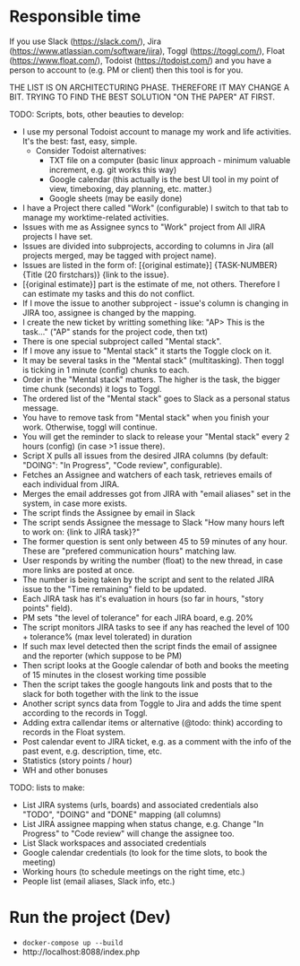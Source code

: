# Responsible time
If you use Slack (https://slack.com/), Jira (https://www.atlassian.com/software/jira), Toggl (https://toggl.com/), Float (https://www.float.com/), Todoist (https://todoist.com/) and you have a person to account to (e.g. PM or client) then this tool is for you.

THE LIST IS ON ARCHITECTURING PHASE. THEREFORE IT MAY CHANGE A BIT. TRYING TO FIND THE BEST SOLUTION "ON THE PAPER" AT FIRST.


TODO: Scripts, bots, other beauties to develop:
- I use my personal Todoist account to manage my work and life activities. It's the best: fast, easy, simple.
  - Consider Todoist alternatives:
      - TXT file on a computer (basic linux approach - minimum valuable increment, e.g. git works this way) 
      - Google calendar (this actually is the best UI tool in my point of view, timeboxing, day planning, etc. matter.)
      - Google sheets (may be easily done)
- I have a Project there called "Work" (configurable) I switch to that tab to manage my worktime-related activities.
- Issues with me as Assignee syncs to "Work" project from All JIRA projects I have set. 
- Issues are divided into subprojects, according to columns in Jira (all projects merged, may be tagged with project name).
- Issues are listed in the form of: \[{original estimate}\] {TASK-NUMBER} {Title (20 firstchars)} {link to the issue}.
- \[{original estimate}\] part is the estimate of me, not others. Therefore I can estimate my tasks and this do not conflict.
- If I move the issue to another subproject - issue's column is changing in JIRA too, assignee is changed by the mapping.
- I create the new ticket by writting something like: "AP> This is the task..." ("AP" stands for the project code, then txt)
- There is one special subproject called "Mental stack".
- If I move any issue to "Mental stack" it starts the Toggle clock on it.
- It may be several tasks in the "Mental stack" (multitasking). Then toggl is ticking in 1 minute (config) chunks to each.
- Order in the "Mental stack" matters. The higher is the task, the bigger time chunk (seconds) it logs to Toggl.
- The ordered list of the "Mental stack" goes to Slack as a personal status message.
- You have to remove task from "Mental stack" when you finish your work. Otherwise, toggl will continue.
- You will get the reminder to slack to release your "Mental stack" every 2 hours (config) (in case >1 issue there).
- Script X pulls all issues from the desired JIRA columns (by default: "DOING": "In Progress", "Code review", configurable).
- Fetches an Assignee and watchers of each task, retrieves  emails of each individual from JIRA. 
- Merges the email addresses got from JIRA with "email aliases" set in the system, in case more exists.
- The script finds the Assignee by email in Slack
- The script sends Assignee the message to Slack "How many hours left to work on: {link to JIRA task}?"
- The former question is sent only between 45 to 59 minutes of any hour. These are "prefered communication hours" matching law.
- User responds by writing the number (float) to the new thread, in case more links are posted at once.
- The number is being taken by the script and sent to the related JIRA issue to the "Time remaining" field to be updated.
- Each JIRA task has it's evaluation in hours (so far in hours, "story points" field).
- PM sets "the level of tolerance" for each JIRA board, e.g. 20%
- The script monitors JIRA tasks to see if any has reached the level of 100 + tolerance% (max level tolerated) in duration
- If such max level detected then the script finds the email of assignee and the reporter (which suppose to be PM)
- Then script looks at the Google calendar of both and books the meeting of 15 minutes in the closest working time possible
- Then the script takes the google hangouts link and posts that to the slack for both together with the link to the issue
- Another script syncs data from Toggle to Jira and adds the time spent according to the records in Toggl.
- Adding extra callendar items or alternative (@todo: think) according to records in the Float system.
- Post calendar event to JIRA ticket, e.g. as a comment with the info of the past event, e.g. description, time, etc.
- Statistics (story points / hour)
- WH and other bonuses


TODO: lists to make:
- List JIRA systems (urls, boards) and associated credentials also "TODO", "DOING" and "DONE" mapping (all columns)
- List JIRA assignee mapping when status change, e.g. Change "In Progress" to "Code review" will change the assignee too.
- List Slack workspaces and associated credentials
- Google calendar credentials (to look for the time slots, to book the meeting)
- Working hours (to schedule meetings on the right time, etc.)
- People list (email aliases, Slack info, etc.)


# Run the project (Dev)

- `docker-compose up --build`  
- http://localhost:8088/index.php  
